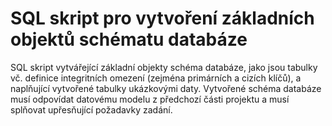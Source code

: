 # SQL skript pro vytvoření základních objektů schématu databáze

SQL skript vytvářející základní objekty schéma databáze, jako jsou tabulky vč.
definice integritních omezení (zejména primárních a cizích klíčů), a naplňující
vytvořené tabulky ukázkovými daty. Vytvořené schéma databáze musí odpovídat
datovému modelu z předchozí části projektu a musí splňovat upřesňující
požadavky zadání.
